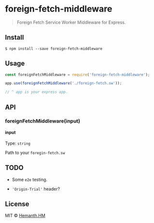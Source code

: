 # foreign-fetch-middleware 

> Foreign Fetch Service Worker Middleware for Express.


## Install

```
$ npm install --save foreign-fetch-middleware
```


## Usage

```js
const foreignFetchMiddleware = require('foreign-fetch-middleware');

app.use(foreignFetchMiddleware('./foreign-fetch.sw'));

// ^ app is your express app.

```


## API

### foreignFetchMiddleware(input)

#### input

Type: `string`

Path to your `foregin-fetch.sw`


## TODO

* Some `e2e` testing.

* `'Origin-Trial'` header?


## License

MIT © [Hemanth.HM](https://h3manth.com)
